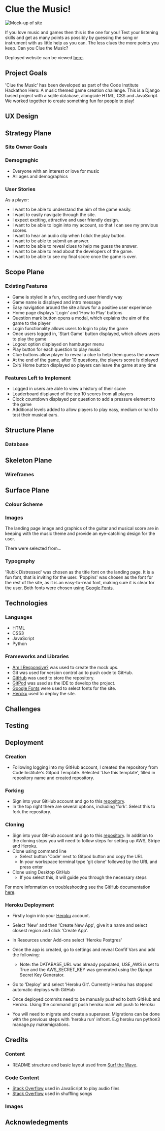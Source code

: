 # Clue the Music!


![Mock-up of site]()


If you love music and games then this is the one for you! Test your listening skills and get as many points as possibly by guessing the song or instrument with as little help as you can. The less clues the more points you keep. Can you Clue the Music? 

Deployed website can be viewed [here]().

## Project Goals

'Clue the Music' has been developed as part of the Code Institute Hackathon Hero: A music themed game creation challenge. This is a Django based project with a sqlite database, alongside HTML, CSS and JavaScript. We worked together to create something fun for people to play! 

## UX Design

## Strategy Plane

### Site Owner Goals


### Demograghic
- Everyone with an interest or love for music
- All ages and demographics


### User Stories
As a player:
- I want to be able to understand the aim of the game easily.
- I want to easily navigate through the site.
- I expect exciting, attractive and user friendly design.
- I want to be able to login into my account, so that I can see my previous scores.
- I want to hear an audio clip when I click the play button.
- I want to be able to submit an answer.
- I want to be able to reveal clues to help me guess the answer.
- I want to be able to read about the developers of the game.
- I want to be able to see my final score once the game is over.

## Scope Plane

### **Existing Features**
- Game is styled in a fun, exciting and user friendly way
- Game name is displayed and intro message
- Easy navigation around the site allows for a positive user experience
- Home page displays 'Login' and 'How to Play' buttons
- Question mark button opens a modal, which explains the aim of the game to the player
- Login functionality allows users to login to play the game
- Once users logged in, 'Start Game' button displayed, which allows users to play the game
- Logout option displayed on hamburger menu
- Play button for each question to play music
- Clue buttons allow player to reveal a clue to help them guess the answer
- At the end of the game, after 10 questions, the players score is diplayed
- Exit/ Home button displayed so players can leave the game at any time

### **Features Left to Implement**
- Logged in users are able to view a history of their score
- Leaderboard displayed of the top 10 scores from all players
- Clock countdown displayed per question to add a pressure element to the game
- Additional levels added to allow players to play easy, medium or hard to test their musical ears.


## Structure Plane 

### Database

## Skeleton Plane

### Wireframes

## Surface Plane

### Colour Scheme

### Images
The landing page image and graphics of the guitar and musical score are in keeping with the music theme and provide an eye-catching design for the user. 

There were selected from...

### Typography
'Rubik Distressed' was chosen as the title font on the landing page. It is a fun font, that is inviting for the user. 'Poppins' was chosen as the font for the rest of the site, as it is an easy-to-read font, making sure it is clear for the user. Both fonts were chosen using [Google Fonts](https://fonts.google.com/).

## Technologies

### Languages
- HTML
- CSS3
- JavaScript
- Python

### Frameworks and Libraries

- [Am I Responsive?](http://ami.responsivedesign.is/) was used to create the mock ups.
- Git was used for version control ad to push code to GitHub.
- [GitHub](https://github.com/) was used to store the repository.
- [GitPod](https://www.gitpod.io/) was used as the IDE to develop the project.
- [Google Fonts](https://fonts.google.com/) were used to select fonts for the site.
- [Heroku](https://www.heroku.com/) used to deploy the site.

## Challenges

## Testing

## Deployment

### Creation
* Following logging into my GitHub account, I created the repository from Code Institute's Gitpod Template. Selected 'Use this template', filled in repository name and created repository.

### Forking
* Sign into your GitHub account and go to this [repository](). 
* In the top right there are several options, including 'fork'. Select this to fork the repository.

### Cloning
* Sign into your GitHub account and go to this [repository](). In addition to the cloning steps you will need to follow steps for setting up AWS, Stripe and Heroku.
* Clone using command line
    - Select button 'Code' next to Gitpod button and copy the URL
    - In your workspace terminal type 'git clone' followed by the URL and press enter
* Clone using Desktop GitHub
    - If you select this, it will guide you through the necessary steps

For more information on troubleshooting see the GitHub documentation [here](https://docs.github.com/en/repositories/creating-and-managing-repositories/cloning-a-repository#about-cloning-a-repository).



### Heroku Deployment
* Firstly login into your [Heroku](https://id.heroku.com/login) account.
* Select 'New' and then 'Create New App', give it a name and select closest region and click 'Create App'.
* In Resources under Add-ons select 'Heroku Postgres'

* Once the app is created, go to settings and reveal Confif Vars and add the following:
    * Note: the DATABASE_URL was already populated, USE_AWS is set to True and the AWS_SECRET_KEY was generated using the Django Secret Key Generator. 

* Go to 'Deploy' and select 'Heroku Git'. Currently Heroku has stopped automatic deploys with GitHub
* Once deployed commits need to be manually pushed to both GitHub and Heroku. Using the command git push heroku main will push to Heroku
* You will need to migrate and create a superuser. Migrations can be done with the previous steps with 'heroku run' infront. E.g heroku run python3 manage.py makemigrations.




## Credits

### Content
- README structure and basic layout used from [Surf the Wave](https://github.com/anyahush/surf-the-wave).


### Code Content
- [Stack Overflow](https://stackoverflow.com/questions/22766719/stop-audio-after-x-seconds-in-js) used in JavaScript to play audio files
- [Stack Overflow](https://stackoverflow.com/questions/27474321/how-to-shuffle-list-in-django-views-py) used in shuffling songs





### Images


## Acknowledegments



